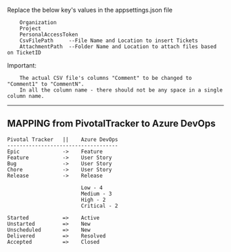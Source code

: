 Replace the below key's values in the appsettings.json file
        
        Organization 
        Project
        PersonalAccessToken
        CsvFilePath     --File Name and Location to insert Tickets
        AttachmentPath  --Folder Name and Location to attach files based on TicketID

Important:
    
        The actual CSV file's columns "Comment" to be changed to "Comment1" to "CommentN".
        In all the column name - there should not be any space in a single column name.


-------------------------------------------
MAPPING from PivotalTracker to Azure DevOps
-------------------------------------------

    Pivotal Tracker   ||    Azure DevOps
    ------------------------------------
    Epic              ->    Feature
    Feature           ->    User Story
    Bug               ->    User Story
    Chore             ->    User Story
    Release           ->    Release

                            Low - 4
                            Medium - 3
                            High - 2
                            Critical - 2

    Started           =>    Active
    Unstarted         =>    New
    Unscheduled       =>    New
    Delivered         =>    Resolved
    Accepted          =>    Closed
